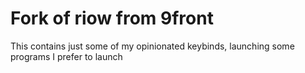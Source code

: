 # Fork of riow from 9front

This contains just some of my opinionated keybinds, launching some programs I prefer to launch
